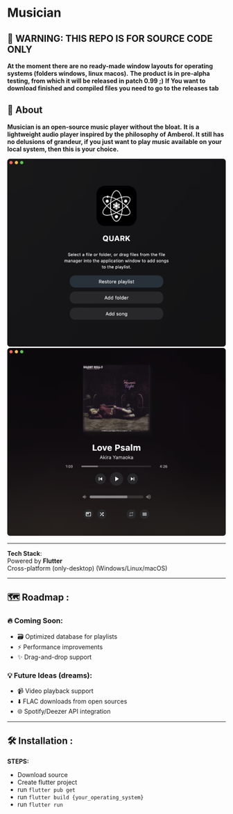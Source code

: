 # Musician 

## 🚨 WARNING: THIS REPO IS FOR SOURCE CODE ONLY
**At the moment there are no ready-made window layouts for operating systems (folders windows, linux macos).**
**The product is in pre-alpha testing, from which it will be released in patch 0.99 ;)**
**If You want to download finished and compiled files you need to go to the releases tab**

## 🚀 About  
**Musician is an open-source music player without the bloat.**
**It is a lightweight audio player inspired by the philosophy of **Amberol**. It still has no delusions of grandeur, if you just want to play music available on your local system, then this is your choice.**

![Musician Screenshot](appphoto.png)
![Musician Screenshot](appphoto1.png)

---

**Tech Stack**:  
 Powered by **Flutter**  
 Cross-platform (only-desktop) (Windows/Linux/macOS)  

---

## 🗺️ Roadmap :

### 🔥 Coming Soon:  
- 🗃️ Optimized database for playlists  
- ⚡ Performance improvements  
- ✨ Drag-and-drop support  

### 💡 Future Ideas (dreams):  
- 📹 Video playback support  
- ⬇️ FLAC downloads from open sources  
- 🌐 Spotify/Deezer API integration

---

## 🛠 Installation :
**STEPS:**
 - Download source
 - Create flutter project
 - run `flutter pub get`
 - run `flutter build {your_operating_system}`
 - run `flutter run`
